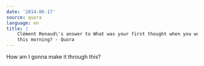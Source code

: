 ```yaml
---
date: '2014-06-17'
source: quora
language: en
title: |
    Clément Renaud\'s answer to What was your first thought when you woke up
    this morning? - Quora
---
```


How am I gonna make it through this?
